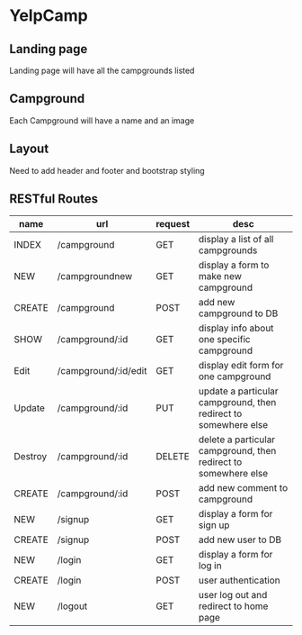 # YelpCamp

## Landing page

Landing page will have all the campgrounds listed

## Campground

Each Campground will have a name and an image

## Layout

Need to add header and footer and bootstrap styling

## RESTful Routes

|	name	|	url	|	request	|	desc	|
|	-------------	|	-------------	|	-------------	|	-------------	|
|	INDEX	|	/campground	|	GET	|	display a list of all campgrounds	|
|	NEW	|	/campgroundnew	|	GET	|	display a form to make new campground	|
|	CREATE	|	/campground	|	POST	|	add new campground to DB	|
|	SHOW	|	/campground/:id	|	GET	|	display info about one specific campground	|
|	Edit	|	/campground/:id/edit	|	GET	|	display edit form for one campground	|
|	Update	|	/campground/:id	|	PUT	|	update a particular campground, then redirect to somewhere else	|
|	Destroy	|	/campground/:id	|	DELETE	|	delete a particular campground, then redirect to somewhere else	|
|	CREATE	|	/campground/:id	|	POST	|	add new comment to campground	|
|	NEW	|	/signup	|	GET	|	display a form for sign up |
|	CREATE	|	/signup	|	POST	|	add new user to DB |
|	NEW	|	/login	|	GET	|	display a form for log in |
|	CREATE	|	/login	|	POST	|	user authentication |
|	NEW	|	/logout	|	GET	|	user log out and redirect to home page |
